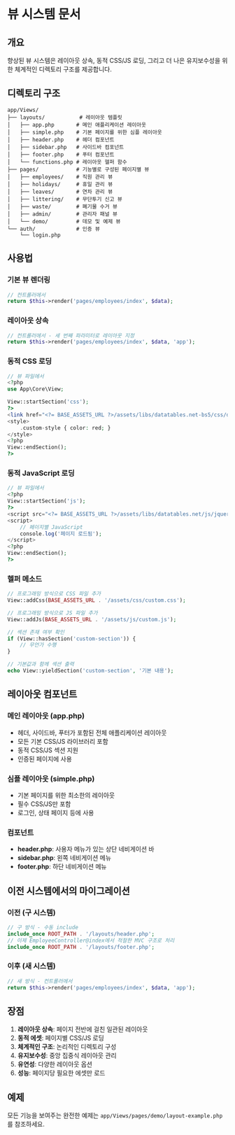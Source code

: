 # 뷰 시스템 문서

## 개요

향상된 뷰 시스템은 레이아웃 상속, 동적 CSS/JS 로딩, 그리고 더 나은 유지보수성을 위한 체계적인 디렉토리 구조를 제공합니다.

## 디렉토리 구조

```
app/Views/
├── layouts/           # 레이아웃 템플릿
│   ├── app.php       # 메인 애플리케이션 레이아웃
│   ├── simple.php    # 기본 페이지를 위한 심플 레이아웃
│   ├── header.php    # 헤더 컴포넌트
│   ├── sidebar.php   # 사이드바 컴포넌트
│   ├── footer.php    # 푸터 컴포넌트
│   └── functions.php # 레이아웃 헬퍼 함수
├── pages/            # 기능별로 구성된 페이지별 뷰
│   ├── employees/    # 직원 관리 뷰
│   ├── holidays/     # 휴일 관리 뷰
│   ├── leaves/       # 연차 관리 뷰
│   ├── littering/    # 무단투기 신고 뷰
│   ├── waste/        # 폐기물 수거 뷰
│   ├── admin/        # 관리자 패널 뷰
│   └── demo/         # 데모 및 예제 뷰
└── auth/             # 인증 뷰
    └── login.php
```

## 사용법

### 기본 뷰 렌더링

```php
// 컨트롤러에서
return $this->render('pages/employees/index', $data);
```

### 레이아웃 상속

```php
// 컨트롤러에서 - 세 번째 파라미터로 레이아웃 지정
return $this->render('pages/employees/index', $data, 'app');
```

### 동적 CSS 로딩

```php
// 뷰 파일에서
<?php
use App\Core\View;

View::startSection('css');
?>
<link href="<?= BASE_ASSETS_URL ?>/assets/libs/datatables.net-bs5/css/dataTables.bootstrap5.min.css" rel="stylesheet" />
<style>
    .custom-style { color: red; }
</style>
<?php
View::endSection();
?>
```

### 동적 JavaScript 로딩

```php
// 뷰 파일에서
<?php
View::startSection('js');
?>
<script src="<?= BASE_ASSETS_URL ?>/assets/libs/datatables.net/js/jquery.dataTables.min.js"></script>
<script>
    // 페이지별 JavaScript
    console.log('페이지 로드됨');
</script>
<?php
View::endSection();
?>
```

### 헬퍼 메소드

```php
// 프로그래밍 방식으로 CSS 파일 추가
View::addCss(BASE_ASSETS_URL . '/assets/css/custom.css');

// 프로그래밍 방식으로 JS 파일 추가
View::addJs(BASE_ASSETS_URL . '/assets/js/custom.js');

// 섹션 존재 여부 확인
if (View::hasSection('custom-section')) {
    // 무언가 수행
}

// 기본값과 함께 섹션 출력
echo View::yieldSection('custom-section', '기본 내용');
```

## 레이아웃 컴포넌트

### 메인 레이아웃 (app.php)
- 헤더, 사이드바, 푸터가 포함된 전체 애플리케이션 레이아웃
- 모든 기본 CSS/JS 라이브러리 포함
- 동적 CSS/JS 섹션 지원
- 인증된 페이지에 사용

### 심플 레이아웃 (simple.php)
- 기본 페이지를 위한 최소한의 레이아웃
- 필수 CSS/JS만 포함
- 로그인, 상태 페이지 등에 사용

### 컴포넌트
- **header.php**: 사용자 메뉴가 있는 상단 네비게이션 바
- **sidebar.php**: 왼쪽 네비게이션 메뉴
- **footer.php**: 하단 네비게이션 메뉴

## 이전 시스템에서의 마이그레이션

### 이전 (구 시스템)
```php
// 구 방식 - 수동 include
include_once ROOT_PATH . '/layouts/header.php';
// 이제 EmployeeController@index에서 적절한 MVC 구조로 처리
include_once ROOT_PATH . '/layouts/footer.php';
```

### 이후 (새 시스템)
```php
// 새 방식 - 컨트롤러에서
return $this->render('pages/employees/index', $data, 'app');
```

## 장점

1. **레이아웃 상속**: 페이지 전반에 걸친 일관된 레이아웃
2. **동적 에셋**: 페이지별 CSS/JS 로딩
3. **체계적인 구조**: 논리적인 디렉토리 구성
4. **유지보수성**: 중앙 집중식 레이아웃 관리
5. **유연성**: 다양한 레이아웃 옵션
6. **성능**: 페이지당 필요한 에셋만 로드

## 예제

모든 기능을 보여주는 완전한 예제는 `app/Views/pages/demo/layout-example.php`를 참조하세요.
